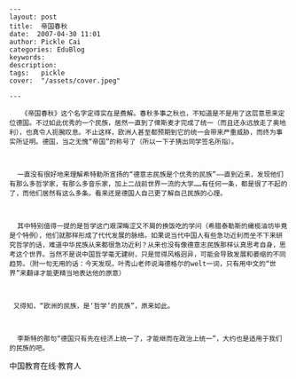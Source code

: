 
    ---
    layout: post  
    title:  帝国春秋  
    date:  2007-04-30 11:01  
    author: Pickle Cai  
    categories: EduBlog  
    keywords: 
    description:   
    tags:	pickle   
    cover:  "/assets/cover.jpeg"  

    ---  
    
       《帝国春秋》这个名字定得实在是费解。春秋多事之秋也，不知道是不是用了这层意思来定位德国。不过如此优秀的一个民族，居然一直到了俾斯麦才完成了统一（而且还永远放走了奥地利），也真令人扼腕叹息。不止这样，欧洲人甚至都预期到它的统一会带来严重威胁，而终为事实所证明。德国，当之无愧“帝国”的称号了（所以一下子猜出同学签名所指）。



      一直没有很好地来理解希特勒所宣扬的“德意志民族是个优秀的民族”——直到近来，发现他们有那么多哲学家，有那么多音乐家，加上二战前世界一流的大学……有任何一条，都是很了不起的了，而他们居然有这么多条。看来还是德国人自己更了解自己民族的心理。



      其中特别值得一提的是哲学这门艰深晦涩又不屑的换饭吃的学问（希腊泰勒斯的橄榄油坊毕竟是个特例），他们就那样形成了代代发展的脉络。如果说当代中国人有些急功近利而坐不下来研究哲学的话，难道中华民族从来都很急功近利？从来也没有像德意志民族那样认真思考自身，思考这个世界。当然不是说中国哲学毫无建树，只是觉得风格迥异，可能会导致发展和萎缩的不同趋势。（附一句无用的话：今天发现，叶秀山老师说海德格尔的welt一词，只有用中文的“世界”来翻译才能更精当地表达他的原意）



     又得知，“欧洲的民族，是‘哲学’的民族”，原来如此。



      李斯特的那句“德国只有先在经济上统一了，才能继而在政治上统一”，大约也是适用于我们的民族的吧。



		    
 中国教育在线·教育人

